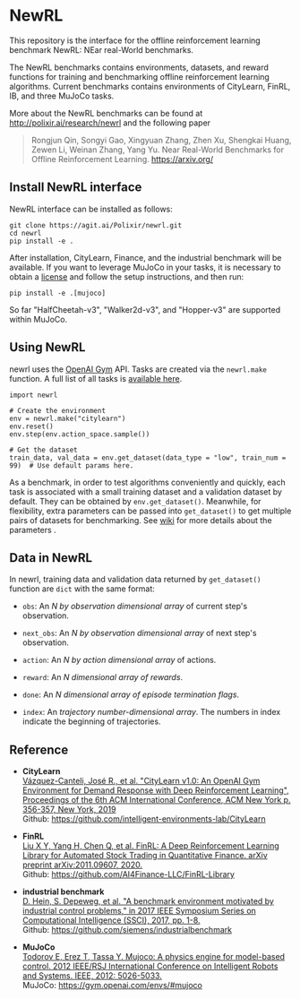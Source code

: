 # NewRL

This repository is the interface for the offline reinforcement learning benchmark NewRL: NEar real-World benchmarks.

The NewRL benchmarks contains environments, datasets, and reward functions for training and benchmarking offline reinforcement learning algorithms. Current benchmarks contains environments of CityLearn, FinRL, IB, and three MuJoCo tasks.

More about the NewRL benchmarks can be found at http://polixir.ai/research/newrl and the following paper

> Rongjun Qin, Songyi Gao, Xingyuan Zhang, Zhen Xu, Shengkai Huang, Zewen Li, Weinan Zhang, Yang Yu. Near Real-World Benchmarks for Offline Reinforcement Learning. https://arxiv.org/

## Install NewRL interface

NewRL interface can be installed as follows:

```
git clone https://agit.ai/Polixir/newrl.git
cd newrl
pip install -e .
```

After installation, CityLearn, Finance, and the industrial benchmark will be available. If you want  to leverage MuJoCo in your tasks, it is necessary to obtain a [license](https://www.roboti.us/license.html) and follow the setup instructions, and then run:

```
pip install -e .[mujoco]
```

So far "HalfCheetah-v3", "Walker2d-v3", and "Hopper-v3" are supported within MuJoCo.

## Using NewRL

newrl uses the [OpenAI Gym](https://github.com/openai/gym) API. Tasks are created via the `newrl.make` function. A full list of all tasks is [available here](https://agit.ai/Polixir/newrl/wiki/Tasks).

```
import newrl

# Create the environment
env = newrl.make("citylearn")
env.reset()
env.step(env.action_space.sample())

# Get the dataset
train_data, val_data = env.get_dataset(data_type = "low", train_num = 99)  # Use default params here.
```

As a benchmark, in order to test algorithms conveniently and quickly, each task is associated with a small training dataset and a validation dataset by default. They can be obtained by `env.get_dataset()`. Meanwhile, for flexibility, extra parameters can be passed into `get_dataset()` to get multiple pairs of datasets for benchmarking. See [wiki](https://agit.ai/Polixir_AI/newrl/wiki/core) for more details about the parameters .

## Data in NewRL

In newrl, training data and validation data returned by `get_dataset()` function are `dict` with  the same format:

- `obs`: An <i> N by observation dimensional array </i> of current step's observation.

- `next_obs`: An <i> N by observation dimensional array </i> of next step's observation.

- `action`: An <i> N by action dimensional array </i> of actions.

- `reward`: An <i> N dimensional array of rewards</i>.

- `done`: An <i> N dimensional array of episode termination flags</i>.

- `index`: An <i> trajectory number-dimensional array</i>. 
  The numbers in index indicate the beginning of trajectories.

## Reference

- <b>CityLearn</b> <br>
  [Vázquez-Canteli, José R., et al. "CityLearn v1.0: An OpenAI Gym Environment for Demand 
  Response with Deep Reinforcement Learning", Proceedings of the 6th ACM International Conference, 
  ACM New York p. 356-357, New York, 2019](https://dl.acm.org/doi/10.1145/3360322.3360998) <br>
  Github: https://github.com/intelligent-environments-lab/CityLearn

- <b>FinRL</b> <br>
  [Liu X Y, Yang H, Chen Q, et al. FinRL: A Deep Reinforcement Learning Library for 
  Automated Stock Trading in Quantitative Finance. arXiv preprint arXiv:2011.09607, 
  2020.](https://arxiv.org/abs/2011.09607) <br>
  Github: https://github.com/AI4Finance-LLC/FinRL-Library

- <b>industrial benchmark</b> <br>
  [D. Hein, S. Depeweg, et al. "A benchmark environment motivated by industrial control 
  problems," in 2017 IEEE Symposium Series on Computational Intelligence (SSCI), 2017, 
  pp. 1-8.](https://arxiv.org/abs/1709.09480) <br>
  Github: https://github.com/siemens/industrialbenchmark

- <b>MuJoCo</b> <br>
  [Todorov E, Erez T, Tassa Y. Mujoco: A physics engine for model-based control. 
  2012 IEEE/RSJ International Conference on Intelligent Robots and Systems. IEEE, 
  2012: 5026-5033.](https://ieeexplore.ieee.org/abstract/document/6386109) <br>
  MuJoCo: https://gym.openai.com/envs/#mujoco